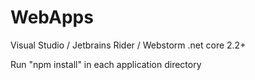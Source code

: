 # WebApps

Visual Studio / Jetbrains Rider / Webstorm
.net core 2.2+

Run "npm install" in each application directory
